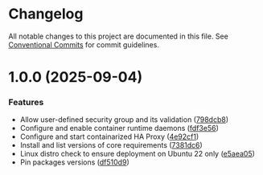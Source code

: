 # Changelog

All notable changes to this project are documented in this file. See
[Conventional Commits](https://conventionalcommits.org) for commit guidelines.

# 1.0.0 (2025-09-04)


### Features

* Allow user-defined security group and its validation ([798dcb8](https://github.com/ewcloud/ewc-ansible-role-haproxy/commit/798dcb8e5afb246284808472daa2b26de70bc0d7))
* Configure and enable container runtime daemons ([fdf3e56](https://github.com/ewcloud/ewc-ansible-role-haproxy/commit/fdf3e56ca0401561d42e76a79f4a65dee604fb96))
* Configure and start containarized HA Proxy ([4e92cf1](https://github.com/ewcloud/ewc-ansible-role-haproxy/commit/4e92cf17922da6fd8f0dda487ba4fc23b37250f9))
* Install and list versions of core requirements ([7381dc6](https://github.com/ewcloud/ewc-ansible-role-haproxy/commit/7381dc6c5c482d9d7384c1973a1bc73aeaf17c57))
* Linux distro check to ensure deployment on Ubuntu 22 only ([e5aea05](https://github.com/ewcloud/ewc-ansible-role-haproxy/commit/e5aea0537d9d6f9ff3203d3fd436a57b87c524a3))
* Pin packages versions ([df510d9](https://github.com/ewcloud/ewc-ansible-role-haproxy/commit/df510d9a8e4c7bc6b2a22e2f64d523a83f50b1e6))
